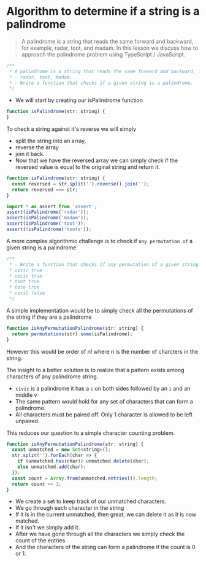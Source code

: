# Algorithm to determine if a string is a palindrome
> A palindrome is a string that reads the same forward and backward, for example, radar, toot, and madam. In this lesson we discuss how to approach the palindrome problem using TypeScript / JavaScript.

```js
/**
 * A palindrome is a string that reads the same forward and backward, for example, 
 * - radar, toot, madam.
 * - Write a function that checks if a given string is a palindrome.
 */
```

* We will start by creating our isPalindrome function 

```js
function isPalindrome(str: string) {
}
```

To check a string against it's reverse we will simply
* split the string into an array, 
* reverse the array
* join it back.
* Now that we have the reversed array we can simply check if the reversed value is equal to the original string and return it.
```js
function isPalindrome(str: string) {
  const reversed = str.split('').reverse().join('');
  return reversed === str;
}
```

```js
import * as assert from 'assert';
assert(isPalindrome('radar'));
assert(isPalindrome('madam'));
assert(isPalindrome('toot'));
assert(!isPalindrome('toots'));
```

A more complex algorithmic challenge is to check if `any permutation of` a given string is a palindrome 

```js
/**
 * - Write a function that checks if any permutation of a given string is a palindrome.
 * civic true
 * vicic true 
 * toot true
 * toto true
 * civil false
 */
```

A simple implementation would be to simply check all the permutations of the string if they are a palindrome 

```js
function isAnyPermutationPalindrome(str: string) {
  return permutations(str).some(isPalindrome);
}
```
However this would be order of n! where n is the number of charcters in the string. 

The insight to a better solution is to realize that a pattern exists among characters of any palindrome string. 
* `civic` is a palindrome it has a `c` on both sides followed by an `i` and an middle v
* The same pattern would hold for any set of characters that can form a palindrome.
* All characters must be paired off. Only 1 character is allowed to be left unpaired.

This reduces our question to a simple character counting problem. 

```js
function isAnyPermutationPalindrome(str: string) {
  const unmatched = new Set<string>();
  str.split('').forEach(char => {
    if (unmatched.has(char)) unmatched.delete(char);
    else unmatched.add(char);
  });
  const count = Array.from(unmatched.entries()).length;
  return count <= 1;
}
```

* We create a set to keep track of our unmatched characters. 
* We go through each character in the string 
* If it is in the current unmatched, then great, we can delete it as it is now matched.
* If it isn't we simply add it.
* After we have gone through all the characters we simply check the count of the entries
* And the characters of the string can form a palindrome if the count is 0 or 1.
